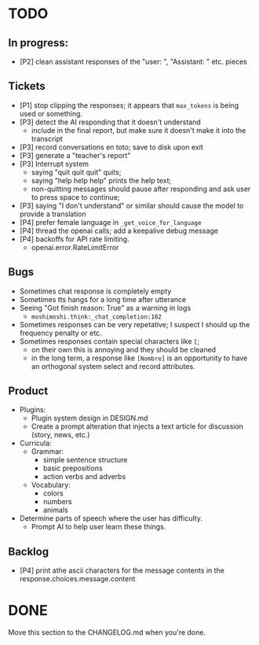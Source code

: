 # TODO

## In progress:
- [P2] clean assistant responses of the "user: ", "Assistant: " etc. pieces

## Tickets
- [P1] stop clipping the responses; it appears that `max_tokens` is being used or something.
- [P3] detect the AI responding that it doesn't understand
    - include in the final report, but make sure it doesn't make it into the transcript
- [P3] record conversations en toto; save to disk upon exit
- [P3] generate a "teacher's report"
- [P3] Interrupt system
    - saying "quit quit quit" quits;
    - saying "help help help" prints the help text;
    - non-quitting messages should pause after responding and ask user to press space to continue;
- [P3] saying "I don't understand" or similar should cause the model to provide a translation
- [P4] prefer female language in `_get_voice_for_language`
- [P4] thread the openai calls; add a keepalive debug message
- [P4] backoffs for API rate limiting.
    - openai.error.RateLimitError

## Bugs
- Sometimes chat response is completely empty
- Sometimes tts hangs for a long time after utterance
- Seeing "Got finish reason: True" as a warning in logs
    - `moshimoshi.think:_chat_completion:102`
- Sometimes responses can be very repetative; I suspect I should up the frequency penalty or etc.
- Sometimes responses contain special characters like `[`;
    - on their own this is annoying and they should be cleaned
    - in the long term, a response like `[Nombre]` is an opportunity to have an orthogonal system select and record
      attributes.

## Product
- Plugins:
    - Plugin system design in DESIGN.md
    - Create a prompt alteration that injects a text article for discussion (story, news, etc.)
- Curricula:
    - Grammar:
        - simple sentence structure
        - basic prepositions
        - action verbs and adverbs
    - Vocabulary:
        - colors
        - numbers
        - animals
- Determine parts of speech where the user has difficulty.
  - Prompt AI to help user learn these things.

## Backlog
- [P4] print athe ascii characters for the message contents in the response.choices.message.content

# DONE
Move this section to the CHANGELOG.md when you're done.
